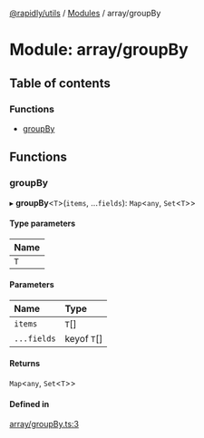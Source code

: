 [@rapidly/utils](../README.md) / [Modules](../modules.md) / array/groupBy

# Module: array/groupBy

## Table of contents

### Functions

- [groupBy](array_groupBy.md#groupby)

## Functions

### groupBy

▸ **groupBy**<`T`\>(`items`, ...`fields`): `Map`<`any`, `Set`<`T`\>\>

#### Type parameters

| Name |
| :------ |
| `T` |

#### Parameters

| Name | Type |
| :------ | :------ |
| `items` | `T`[] |
| `...fields` | keyof `T`[] |

#### Returns

`Map`<`any`, `Set`<`T`\>\>

#### Defined in

[array/groupBy.ts:3](https://github.com/canguser/rapidly-utils/blob/09ac0e9/main/array/groupBy.ts#L3)
